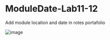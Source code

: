 # ModuleDate-Lab11-12
Add module location and date in rotes portafolio

![image](https://github.com/ErickStalin/ModuleDate-Lab11-12/assets/117753868/8d7d6077-fb41-49a8-96a5-863c4708ad92)



